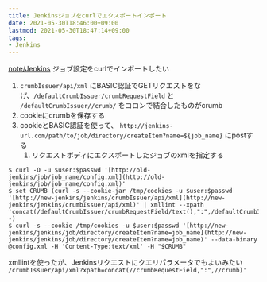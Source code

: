 ```yaml
---
title: Jenkinsジョブをcurlでエクスポートインポート
date: 2021-05-30T18:46:00+09:00
lastmod: 2021-05-30T18:47:14+09:00
tags:
- Jenkins
---
```


[note/Jenkins](Jenkins.md) ジョブ設定をcurlでインポートしたい

1. `crumbIssuer/api/xml` にBASIC認証でGETリクエストをなげ、`/defaultCrumbIssuer/crumbRequestField` と `/defaultCrumbIssuer//crumb/` をコロンで結合したものがcrumb
1. cookieにcrumbを保存する
1. cookieとBASIC認証を使って、 `http://jenkins-url.com/path/to/job/directory/createItem?name=${job_name}` にpostする
   1. リクエストボディにエクスポートしたジョブのxmlを指定する

````shell
$ curl -O -u $user:$passwd '[http://old-jenkins/job/job_name/config.xml](http://old-jenkins/job/job_name/config.xml)'  
$ set CRUMB (curl -s --cookie-jar /tmp/cookies -u $user:$passwd '[http://new-jenkins/jenkins/crumbIssuer/api/xml](http://new-jenkins/jenkins/crumbIssuer/api/xml)' | xmllint --xpath 'concat(/defaultCrumbIssuer/crumbRequestField/text(),":",/defaultCrumbIssuer//crumb/text())' -)  
$ curl -s --cookie /tmp/cookies -u $user:$passwd '[http://new-jenkins/jenkins/job/directory/createItem?name=job_name](http://new-jenkins/jenkins/job/directory/createItem?name=job_name)' --data-binary @config.xml -H 'Content-Type:text/xml' -H "$CRUMB"
````

xmllintを使ったが、Jenkinsリクエストにクエリパラメータでもよいみたい
`/crumbIssuer/api/xml?xpath=concat(//crumbRequestField,":",//crumb)'`
